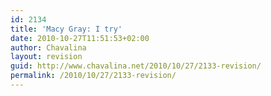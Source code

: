 ```yaml
---
id: 2134
title: 'Macy Gray: I try'
date: 2010-10-27T11:51:53+02:00
author: Chavalina
layout: revision
guid: http://www.chavalina.net/2010/10/27/2133-revision/
permalink: /2010/10/27/2133-revision/
---
```

